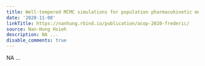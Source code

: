 ```yaml
---
title: Well-tempered MCMC simulations for population pharmacokinetic models
date: '2020-11-08'
linkTitle: https://nanhung.rbind.io/publication/acop-2020-frederic/
source: Nan-Hung Hsieh
description: NA ...
disable_comments: true
---
```

NA ...